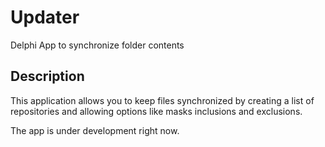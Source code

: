 # Updater
Delphi App to synchronize folder contents

## Description

This application allows you to keep files synchronized by creating a list of repositories and allowing options like masks inclusions and exclusions.

The app is under development right now.